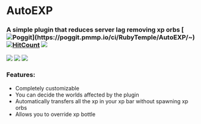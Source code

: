 # AutoEXP
### A simple plugin that reduces server lag removing xp orbs [![Poggit](https://poggit.pmmp.io/ci.shield/RubyTemple/AutoEXP/~)](https://poggit.pmmp.io/ci/RubyTemple/AutoEXP/~) [![HitCount](http://hits.dwyl.io/RubyTemple/AutoEXP.svg)](http://hits.dwyl.io/RubyTemple/AutoEXP) [![](https://poggit.pmmp.io/shield.dl.total/AutoEXP)](https://poggit.pmmp.io/p/AutoEXP)
<a href="https://poggit.pmmp.io/p/AutoEXP"><img src="https://poggit.pmmp.io/shield.dl.total/AutoEXP"></a> [![](https://poggit.pmmp.io/shield.state/AutoEXP)](https://poggit.pmmp.io/p/AutoEXP)
<a href="https://poggit.pmmp.io/p/AutoEXP"><img src="https://poggit.pmmp.io/shield.state/AutoEXP"></a>
### Features:
 - Completely customizable
 - You can decide the worlds affected by the plugin
 - Automatically transfers all the xp in your xp bar without spawning xp orbs
 - Allows you to override xp bottle
